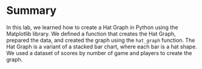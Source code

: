 # Summary

In this lab, we learned how to create a Hat Graph in Python using the Matplotlib library. We defined a function that creates the Hat Graph, prepared the data, and created the graph using the `hat_graph` function. The Hat Graph is a variant of a stacked bar chart, where each bar is a hat shape. We used a dataset of scores by number of game and players to create the graph.

